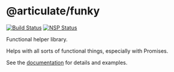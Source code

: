 # @articulate/funky 
[![Build Status](https://travis-ci.com/articulate/funky.svg?token=7jjK4qBy1H9dWQMCrubF&branch=master)](https://travis-ci.com/articulate/funky)
[![NSP Status](https://nodesecurity.io/orgs/articulate/projects/677a1796-d29a-4d63-a4e3-7cd354f21324/badge)](https://nodesecurity.io/orgs/articulate/projects/677a1796-d29a-4d63-a4e3-7cd354f21324)

Functional helper library.

Helps with all sorts of functional things, especially with Promises.

See the [documentation](https://github.com/articulate/funky/blob/master/API.md) for details and examples.
